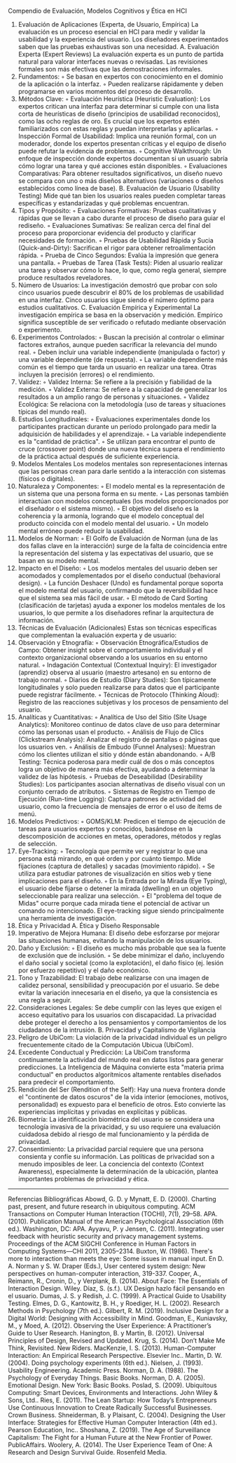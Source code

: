 Compendio de Evaluación, Modelos Cognitivos y Ética en HCI
1. Evaluación de Aplicaciones (Experta, de Usuario, Empírica)
La evaluación es un proceso esencial en HCI para medir y validar la usabilidad y la experiencia del usuario. Los diseñadores experimentados saben que las pruebas exhaustivas son una necesidad.
A. Evaluación Experta (Expert Reviews)
La evaluación experta es un punto de partida natural para valorar interfaces nuevas o revisadas. Las revisiones formales son más efectivas que las demostraciones informales.
1. Fundamentos:
    ◦ Se basan en expertos con conocimiento en el dominio de la aplicación o la interfaz.
    ◦ Pueden realizarse rápidamente y deben programarse en varios momentos del proceso de desarrollo.
2. Métodos Clave:
    ◦ Evaluación Heurística (Heuristic Evaluation): Los expertos critican una interfaz para determinar si cumple con una lista corta de heurísticas de diseño (principios de usabilidad reconocidos), como las ocho reglas de oro. Es crucial que los expertos estén familiarizados con estas reglas y puedan interpretarlas y aplicarlas.
    ◦ Inspección Formal de Usabilidad: Implica una reunión formal, con un moderador, donde los expertos presentan críticas y el equipo de diseño puede refutar la evidencia de problemas.
    ◦ Cognitive Walkthrough: Un enfoque de inspección donde expertos documentan si un usuario sabría cómo lograr una tarea y qué acciones están disponibles.
    ◦ Evaluaciones Comparativas: Para obtener resultados significativos, un diseño nuevo se compara con uno o más diseños alternativos (variaciones o diseños establecidos como línea de base).
B. Evaluación de Usuario (Usability Testing)
Mide qué tan bien los usuarios reales pueden completar tareas específicas y estandarizadas y qué problemas encuentran.
1. Tipos y Propósito:
    ◦ Evaluaciones Formativas: Pruebas cualitativas y rápidas que se llevan a cabo durante el proceso de diseño para guiar el rediseño.
    ◦ Evaluaciones Sumativas: Se realizan cerca del final del proceso para proporcionar evidencia del producto y clarificar necesidades de formación.
    ◦ Pruebas de Usabilidad Rápida y Sucia (Quick-and-Dirty): Sacrifican el rigor para obtener retroalimentación rápida.
    ◦ Prueba de Cinco Segundos: Evalúa la impresión que genera una pantalla.
    ◦ Pruebas de Tarea (Task Tests): Piden al usuario realizar una tarea y observar cómo lo hace, lo que, como regla general, siempre produce resultados reveladores.
2. Número de Usuarios: La investigación demostró que probar con solo cinco usuarios puede descubrir el 80% de los problemas de usabilidad en una interfaz. Cinco usuarios sigue siendo el número óptimo para estudios cualitativos.
C. Evaluación Empírica y Experimental
La investigación empírica se basa en la observación y medición. Empírico significa susceptible de ser verificado o refutado mediante observación o experimento.
1. Experimentos Controlados:
    ◦ Buscan la precisión al controlar o eliminar factores extraños, aunque pueden sacrificar la relevancia del mundo real.
    ◦ Deben incluir una variable independiente (manipulada o factor) y una variable dependiente (de respuesta).
    ◦ La variable dependiente más común es el tiempo que tarda un usuario en realizar una tarea. Otras incluyen la precisión (errores) o el rendimiento.
2. Validez:
    ◦ Validez Interna: Se refiere a la precisión y fiabilidad de la medición.
    ◦ Validez Externa: Se refiere a la capacidad de generalizar los resultados a un amplio rango de personas y situaciones.
    ◦ Validez Ecológica: Se relaciona con la metodología (uso de tareas y situaciones típicas del mundo real).
3. Estudios Longitudinales:
    ◦ Evaluaciones experimentales donde los participantes practican durante un período prolongado para medir la adquisición de habilidades y el aprendizaje.
    ◦ La variable independiente es la "cantidad de práctica".
    ◦ Se utilizan para encontrar el punto de cruce (crossover point) donde una nueva técnica supera el rendimiento de la práctica actual después de suficiente experiencia.
2. Modelos Mentales
Los modelos mentales son representaciones internas que las personas crean para darle sentido a la interacción con sistemas (físicos o digitales).
1. Naturaleza y Componentes:
    ◦ El modelo mental es la representación de un sistema que una persona forma en su mente.
    ◦ Las personas también interactúan con modelos conceptuales (los modelos proporcionados por el diseñador o el sistema mismo).
    ◦ El objetivo del diseño es la coherencia y la armonía, logrando que el modelo conceptual del producto coincida con el modelo mental del usuario.
    ◦ Un modelo mental erróneo puede reducir la usabilidad.
2. Modelos de Norman:
    ◦ El Golfo de Evaluación de Norman (una de las dos fallas clave en la interacción) surge de la falta de coincidencia entre la representación del sistema y las expectativas del usuario, que se basan en su modelo mental.
3. Impacto en el Diseño:
    ◦ Los modelos mentales del usuario deben ser acomodados y complementados por el diseño conductual (behavioral design).
    ◦ La función Deshacer (Undo) es fundamental porque soporta el modelo mental del usuario, confirmando que la reversibilidad hace que el sistema sea más fácil de usar.
    ◦ El método de Card Sorting (clasificación de tarjetas) ayuda a exponer los modelos mentales de los usuarios, lo que permite a los diseñadores refinar la arquitectura de información.
3. Técnicas de Evaluación (Adicionales)
Estas son técnicas específicas que complementan la evaluación experta y de usuario:
1. Observación y Etnografía:
    ◦ Observación Etnográfica/Estudios de Campo: Obtener insight sobre el comportamiento individual y el contexto organizacional observando a los usuarios en su entorno natural.
    ◦ Indagación Contextual (Contextual Inquiry): El investigador (aprendiz) observa al usuario (maestro artesano) en su entorno de trabajo normal.
    ◦ Diarios de Estudio (Diary Studies): Son típicamente longitudinales y solo pueden realizarse para datos que el participante puede registrar fácilmente.
    ◦ Técnicas de Protocolo (Thinking Aloud): Registro de las reacciones subjetivas y los procesos de pensamiento del usuario.
2. Analíticas y Cuantitativas:
    ◦ Analítica de Uso del Sitio (Site Usage Analytics): Monitoreo continuo de datos clave de uso para determinar cómo las personas usan el producto.
    ◦ Análisis de Flujo de Clics (Clickstream Analysis): Analizar el registro de pantallas o páginas que los usuarios ven.
    ◦ Análisis de Embudo (Funnel Analyses): Muestran cómo los clientes utilizan el sitio y dónde están abandonando.
    ◦ A/B Testing: Técnica poderosa para medir cuál de dos o más conceptos logra un objetivo de manera más efectiva, ayudando a determinar la validez de las hipótesis.
    ◦ Pruebas de Deseabilidad (Desirability Studies): Los participantes asocian alternativas de diseño visual con un conjunto cerrado de atributos.
    ◦ Sistemas de Registro en Tiempo de Ejecución (Run-time Logging): Captura patrones de actividad del usuario, como la frecuencia de mensajes de error o el uso de ítems de menú.
3. Modelos Predictivos:
    ◦ GOMS/KLM: Predicen el tiempo de ejecución de tareas para usuarios expertos y conocidos, basándose en la descomposición de acciones en metas, operadores, métodos y reglas de selección.
4. Eye-Tracking:
    ◦ Tecnología que permite ver y registrar lo que una persona está mirando, en qué orden y por cuánto tiempo. Mide fijaciones (captura de detalles) y sacadas (movimiento rápido).
    ◦ Se utiliza para estudiar patrones de visualización en sitios web y tiene implicaciones para el diseño.
    ◦ En la Entrada por la Mirada (Eye Typing), el usuario debe fijarse o detener la mirada (dwelling) en un objetivo seleccionable para realizar una selección.
    ◦ El "problema del toque de Midas" ocurre porque cada mirada tiene el potencial de activar un comando no intencionado. El eye-tracking sigue siendo principalmente una herramienta de investigación.
4. Ética y Privacidad
A. Ética y Diseño Responsable
1. Imperativo de Mejora Humana: El diseño debe esforzarse por mejorar las situaciones humanas, evitando la manipulación de los usuarios.
2. Daño y Exclusión:
    ◦ El diseño es mucho más probable que sea la fuente de exclusión que de inclusión.
    ◦ Se debe minimizar el daño, incluyendo el daño social y societal (como la explotación), el daño físico (ej. lesión por esfuerzo repetitivo) y el daño económico.
3. Tono y Trazabilidad: El trabajo debe realizarse con una imagen de calidez personal, sensibilidad y preocupación por el usuario. Se debe evitar la variación innecesaria en el diseño, ya que la consistencia es una regla a seguir.
4. Consideraciones Legales: Se debe cumplir con las leyes que exigen el acceso equitativo para los usuarios con discapacidad. La privacidad debe proteger el derecho a los pensamientos y comportamientos de los ciudadanos de la intrusión.
B. Privacidad y Capitalismo de Vigilancia
1. Peligro de UbiCom: La violación de la privacidad individual es un peligro frecuentemente citado de la Computación Ubicua (UbiCom).
2. Excedente Conductual y Predicción: La UbiCom transforma continuamente la actividad del mundo real en datos listos para generar predicciones. La Inteligencia de Máquina convierte esta "materia prima conductual" en productos algorítmicos altamente rentables diseñados para predecir el comportamiento.
3. Rendición del Ser (Rendition of the Self): Hay una nueva frontera donde el "continente de datos oscuros" de la vida interior (emociones, motivos, personalidad) es expuesto para el beneficio de otros. Esto convierte las experiencias implícitas y privadas en explícitas y públicas.
4. Biometría: La identificación biométrica del usuario se considera una tecnología invasiva de la privacidad, y su uso requiere una evaluación cuidadosa debido al riesgo de mal funcionamiento y la pérdida de privacidad.
5. Consentimiento: La privacidad parcial requiere que una persona consienta y confíe su información. Las políticas de privacidad son a menudo imposibles de leer. La conciencia del contexto (Context Awareness), especialmente la determinación de la ubicación, plantea importantes problemas de privacidad y ética.

--------------------------------------------------------------------------------
Referencias Bibliográficas
Abowd, G. D. y Mynatt, E. D. (2000). Charting past, present, and future research in ubiquitous computing. ACM Transactions on Computer Human Interaction (TOCHI), 7(1), 29–58.
APA. (2010). Publication Manual of the American Psychological Association (6th ed.). Washington, DC: APA.
Ayyavu, P. y Jensen, C. (2011). Integrating user feedback with heuristic security and privacy management systems. Proceedings of the ACM SIGCHI Conference in Human Factors in Computing Systems—CHI 2011, 2305–2314.
Buxton, W. (1986). There's more to interaction than meets the eye: Some issues in manual input. En D. A. Norman y S. W. Draper (Eds.), User centered system design: New perspectives on human-computer interaction, 319-337.
Cooper, A., Reimann, R., Cronin, D., y Verplank, B. (2014). About Face: The Essentials of Interaction Design. Wiley.
Díaz, S. (s.f.). UX Design hazlo fácil pensando en el usuario.
Dumas, J. S. y Redish, J. C. (1999). A Practical Guide to Usability Testing.
Elmes, D. G., Kantowitz, B. H., y Roediger, H. L. (2002). Research Methods in Psychology (7th ed.).
Gilbert, R. M. (2019). Inclusive Design for a Digital World: Designing with Accessibility in Mind.
Goodman, E., Kuniavsky, M., y Moed, A. (2012). Observing the User Experience: A Practitioner’s Guide to User Research.
Hanington, B. y Martin, B. (2012). Universal Principles of Design, Revised and Updated.
Krug, S. (2014). Don’t Make Me Think, Revisited. New Riders.
MacKenzie, I. S. (2013). Human-Computer Interaction: An Empirical Research Perspective. Elsevier Inc..
Martin, D. W. (2004). Doing psychology experiments (6th ed.).
Nielsen, J. (1993). Usability Engineering. Academic Press.
Norman, D. A. (1988). The Psychology of Everyday Things. Basic Books.
Norman, D. A. (2005). Emotional Design. New York: Basic Books.
Poslad, S. (2009). Ubiquitous Computing: Smart Devices, Environments and Interactions. John Wiley & Sons, Ltd..
Ries, E. (2011). The Lean Startup: How Today’s Entrepreneurs Use Continuous Innovation to Create Radically Successful Businesses. Crown Business.
Shneiderman, B. y Plaisant, C. (2004). Designing the User Interface: Strategies for Effective Human Computer Interaction (4th ed.). Pearson Education, Inc..
Shoshana, Z. (2019). The Age of Surveillance Capitalism: The Fight for a Human Future at the New Frontier of Power. PublicAffairs.
Woolery, A. (2014). The User Experience Team of One: A Research and Design Survival Guide. Rosenfeld Media.